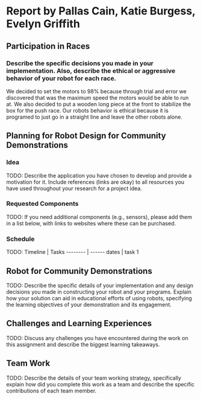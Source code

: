 # Report by Pallas Cain, Katie Burgess, Evelyn Griffith

## Participation in Races

### Describe the specific decisions you made in your implementation. Also, describe the ethical or aggressive behavior of your robot for each race.
We decided to set the motors to 98% because through trial and error we discovered that was the maximum speed the motors would be able to run at. We also decided to put a wooden long piece at the front to stabilize the box for the push race. Our robots behavior is ethical because it is programed to just go in a straight line and leave the other robots alone. 

## Planning for Robot Design for Community Demonstrations

### Idea

TODO: Describe the application you have chosen to develop and provide a motivation for it. Include references (links are okay) to all resources you have used throughout your research for a project idea.

### Requested Components

TODO: If you need additional components (e.g., sensors), please add them in a list below, with links to websites where these can be purchased.

### Schedule

TODO: Timeline | Tasks -------- | ------ dates | task 1

## Robot for Community Demonstrations

TODO: Describe the specific details of your implementation and any design decisions you made in constructing your robot and your programs. Explain how your solution can aid in educational efforts of using robots, specifying the learning objectives of your demonstration and its engagement.

## Challenges and Learning Experiences

TODO: Discuss any challenges you have encountered during the work on this assignment and describe the biggest learning takeaways.

## Team Work

TODO: Describe the details of your team working strategy, specifically explain how did you complete this work as a team and describe the specific contributions of each team member.
